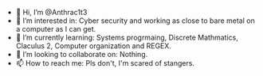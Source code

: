 - 👋 Hi, I’m @Anthrac1t3
- 👀 I’m interested in: Cyber security and working as close to bare metal on a computer as I can get.
- 🌱 I’m currently learning: Systems progrmaing, Discrete Mathmatics, Claculus 2, Computer organization and REGEX.
- 💞️ I’m looking to collaborate on: Nothing.
- 📫 How to reach me: Pls don't, I'm scared of stangers.

<!---
Anthrac1t3/Anthrac1t3 is a ✨ special ✨ repository because its `README.md` (this file) appears on your GitHub profile.
You can click the Preview link to take a look at your changes.
--->
